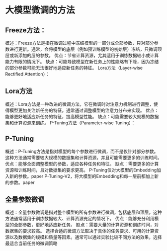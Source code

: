 # 大模型微调的方法
## Freeze方法：

概述：Freeze方法是指在微调过程中冻结模型的一部分或全部参数，只对部分参数进行更新。通常，会将模型的底层（例如预训练模型的初始层）冻结，只微调顶层或新添加的层的参数。
优点：节省计算资源，尤其适用于训练数据较小或计算能力有限的情况下。
缺点：可能导致模型在新任务上的性能略有下降，因为冻结的部分参数可能无法很好地适应新任务的特征。
Lora方法（Layer-wise Rectified Attention）：

## Lora方法
概述：Lora方法是一种改进的微调方法，它在微调时对注意力机制进行调整，使得模型更加关注新任务的特征。通常通过调整模型的注意力分布来实现。
优点：能够更好地适应新任务的特征，提高模型性能。
缺点：可能需要较大规模的数据集和计算资源来训练。
P-Tuning方法（Parameter-wise Tuning）：

## P-Tuning
概述：P-Tuning方法是指对模型的每个参数进行微调，而不是仅针对部分参数。这种方法通常需要较大规模的数据集和计算资源，并且可能需要更多的训练时间。
优点：能够全面调整模型的参数，适应各种任务和特征。
缺点：需要更多的计算资源和训练时间，且对数据集的要求更高。
P-Tuning仅对大模型的Embedding加入新的参数。paper
P-Tuning-V2，将大模型的Embedding和每一层前都加上新的参数。paper

## 全量参数微调
概述：全量参数微调是指对整个模型的所有参数进行微调，包括底层和顶层。这种方法通常适用于训练数据较大、计算资源充足的情况下。
优点：能够充分利用模型的全部参数，更好地适应新任务。
缺点：需要大量的计算资源和训练时间，对数据集的要求较高。
选择合适的微调方法取决于具体的任务要求、可用的计算资源以及数据集的规模和质量等因素。通常可以通过实验比较不同方法的效果，选择最适合当前任务的微调策略
